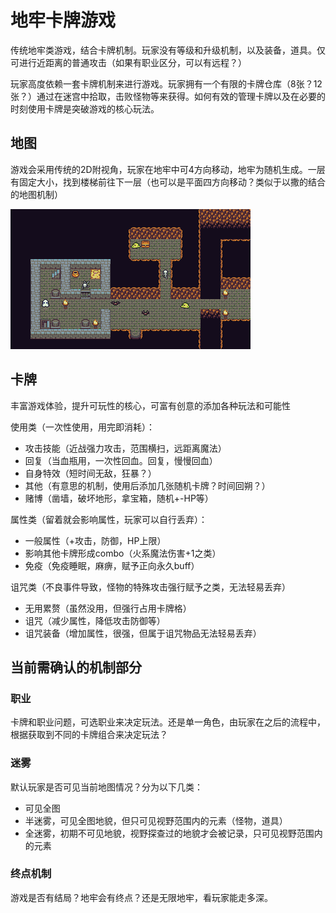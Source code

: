 # 地牢卡牌游戏

传统地牢类游戏，结合卡牌机制。玩家没有等级和升级机制，以及装备，道具。仅可进行近距离的普通攻击（如果有职业区分，可以有远程？）

玩家高度依赖一套卡牌机制来进行游戏。玩家拥有一个有限的卡牌仓库（8张？12张？）通过在迷宫中拾取，击败怪物等来获得。如何有效的管理卡牌以及在必要的时刻使用卡牌是突破游戏的核心玩法。

## 地图

游戏会采用传统的2D附视角，玩家在地牢中可4方向移动，地牢为随机生成。一层有固定大小，找到楼梯前往下一层（也可以是平面四方向移动？类似于以撒的结合的地图机制）

![example_dungeon](../img/example_dungeon.png)

## 卡牌

丰富游戏体验，提升可玩性的核心，可富有创意的添加各种玩法和可能性

使用类（一次性使用，用完即消耗）：

* 攻击技能（近战强力攻击，范围横扫，远距离魔法）
* 回复（当血瓶用，一次性回血。回复，慢慢回血）
* 自身特效（短时间无敌，狂暴？）
* 其他（有意思的机制，使用后添加几张随机卡牌？时间回朔？）
* 赌博（凿墙，破坏地形，拿宝箱，随机+-HP等）

属性类（留着就会影响属性，玩家可以自行丢弃）：

* 一般属性（+攻击，防御，HP上限）
* 影响其他卡牌形成combo（火系魔法伤害+1之类）
* 免疫（免疫睡眠，麻痹，赋予正向永久buff）

诅咒类（不良事件导致，怪物的特殊攻击强行赋予之类，无法轻易丢弃）

* 无用累赘（虽然没用，但强行占用卡牌格）
* 诅咒（减少属性，降低攻击防御等）
* 诅咒装备（增加属性，很强，但属于诅咒物品无法轻易丢弃）

## 当前需确认的机制部分

### 职业

卡牌和职业问题，可选职业来决定玩法。还是单一角色，由玩家在之后的流程中，根据获取到不同的卡牌组合来决定玩法？

### 迷雾

默认玩家是否可见当前地图情况？分为以下几类：

* 可见全图
* 半迷雾，可见全图地貌，但只可见视野范围内的元素（怪物，道具）
* 全迷雾，初期不可见地貌，视野探查过的地貌才会被记录，只可见视野范围内的元素

### 终点机制

游戏是否有结局？地牢会有终点？还是无限地牢，看玩家能走多深。